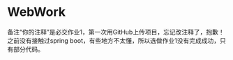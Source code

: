# WebWork
备注“你的注释”是必交作业1，第一次用GitHub上传项目，忘记改注释了，抱歉！
之前没有接触过spring boot，有些地方不太懂，所以选做作业1没有完成成功，只有部分代码。
